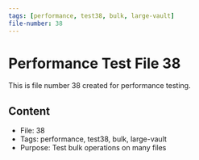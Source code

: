 ```yaml
---
tags: [performance, test38, bulk, large-vault]
file-number: 38
---
```


# Performance Test File 38

This is file number 38 created for performance testing.

## Content
- File: 38
- Tags: performance, test38, bulk, large-vault
- Purpose: Test bulk operations on many files
